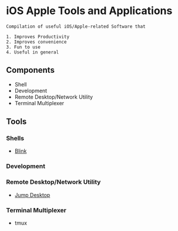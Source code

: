 # iOS Apple Tools and Applications

```
Compilation of useful iOS/Apple-related Software that

1. Improves Productivity
2. Improves convenience
3. Fun to use
4. Useful in general
```

## Components
+ Shell
+ Development
+ Remote Desktop/Network Utility
+ Terminal Multiplexer

## Tools

### Shells
+ [Blink](blink.sh)

### Development

### Remote Desktop/Network Utility
+ [Jump Desktop](jumpdesktop.com)

### Terminal Multiplexer
+ tmux

